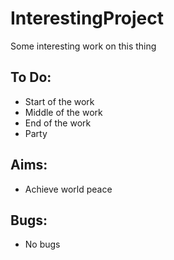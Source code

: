 # InterestingProject
Some interesting work on this thing

## To Do:
- Start of the work
- Middle of the work
- End of the work
- Party

## Aims:
- Achieve world peace

## Bugs:
- No bugs
